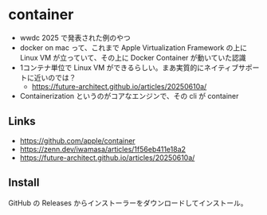 # container

- wwdc 2025 で発表された例のやつ
- docker on mac って、これまで Apple Virtualization Framework の上に Linux VM が立っていて、その上に Docker Container が動いていた認識
- 1コンテナ単位で Linux VM ができるらしい。まあ実質的にネイティブサポートに近いのでは？
  - https://future-architect.github.io/articles/20250610a/
- Containerization というのがコアなエンジンで、その cli が container

## Links
- https://github.com/apple/container
- https://zenn.dev/iwamasa/articles/1f56eb411e18a2
- https://future-architect.github.io/articles/20250610a/

## Install
GitHub の Releases からインストーラーをダウンロードしてインストール。
